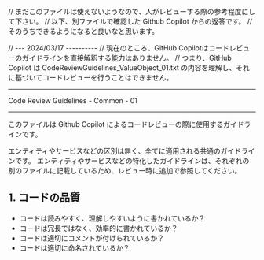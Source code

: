﻿
// まだこのファイルは使えないようなので、人がレビューする際の参考程度にして下さい。
// 以下、別ファイルで確認した Github Copilot からの返答です。
// そのうちできるようになると良いなと思います。

// --- 2024/03/17 ----------
// 現在のところ、GitHub Copilotはコードレビューのガイドラインを直接解釈する能力はありません。
// つまり、GitHub Copilot は CodeReviewGuidelines_ValueObject_01.txt の内容を理解し、それに基づいてコードレビューを行うことはできません。

*****************************************************
  Code Review Guidelines - Common - 01
*****************************************************

このファイルは Github Copilot によるコードレビューの際に使用するガイドラインです。

エンティティやサービスなどの区別は無く、全てに適用される共通のガイドラインです。
エンティティやサービスなどの特化したガイドラインは、それぞれの別のファイルに記載しているため、レビュー時に追加で参照してください。

## 1. コードの品質

- コードは読みやすく、理解しやすいように書かれているか？
- コードは冗長ではなく、効率的に書かれているか？
- コードは適切にコメントが付けられているか？
- コードは適切に命名されているか？


